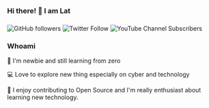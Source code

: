 ### Hi there! 👋 I am Lat
###
<img alt="GitHub followers" src="https://img.shields.io/github/followers/La7z?style=social"> <img alt="Twitter Follow" src="https://img.shields.io/twitter/follow/xLa7z?style=social">  <img alt="YouTube Channel Subscribers" src="https://img.shields.io/youtube/channel/subscribers/UCODtyF2wtLJ0Dch_L9px0JA?style=social">           

###  Whoami

🎈 I'm newbie and still learning from zero

💻 Love to explore new thing especially on cyber and technology

🐳 I enjoy contributing to Open Source and I'm really enthusiast about learning new technology.
